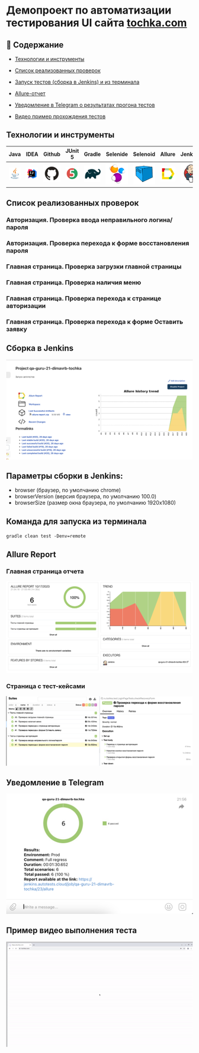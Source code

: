 #  
<h1 >Демопроект по автоматизации тестирования UI сайта <a href="https://tochka.com/">tochka.com</a></h1>

## :page_with_curl: Содержание 

* <a href="#tools">Технологии и инструменты</a>

* <a href="#cases">Список реализованных проверок</a>

* <a href="#console">Запуск тестов (сборка в Jenkins) и из терминала</a>

* <a href="#allure">Allure-отчет</a>

* <a href="#telegram">Уведомление в Telegram о результатах прогона тестов</a>

* <a href="#video">Видео пример прохождения тестов</a>

<a id="tools"></a>
## Технологии и инструменты


| Java  | IDEA | Github | JUnit 5 | Gradle | Selenide | Selenoid | Allure | Jenkins |
| ----- | ---- | ------ | ------- | ------ | -------- | -------- | ------ | ------- |
|[![](https://github.com/dimavrb/tochka/blob/main/media/logo/Java.svg)](https://java.com) | [![](https://github.com/dimavrb/tochka/blob/main/media/logo/Idea.svg)](https://www.jetbrains.com) | [![](https://github.com/dimavrb/tochka/blob/main/media/logo/GitHub.svg)](https://github.com) | [![](https://github.com/dimavrb/tochka/blob/main/media/logo/Junit5.svg)](http://junit.org/junit5/)  |[ ![](https://github.com/dimavrb/tochka/blob/main/media/logo/Gradle.svg)](http://gradle.org)  |[ ![](https://github.com/dimavrb/tochka/blob/main/media/logo/Selenide.svg) ](http://selenide.org) |[ ![](https://github.com/dimavrb/tochka/blob/main/media/logo/Selenoid.svg)](https://aerokube.com/selenoid/)  |[ ![](https://github.com/dimavrb/tochka/blob/main/media/logo/Allure.svg)](http://allurereport.org) | [![](https://github.com/dimavrb/tochka/blob/main/media/logo/Jenkins.svg) ](https://www.jenkins.io/) |

<a id="cases"></a>
## Список реализованных проверок

### Авторизация. Проверка ввода неправильного логина/пароля
### Авторизация. Проверка перехода к форме восстановления пароля
### Главная страница. Проверка загрузки главной страницы
### Главная страница. Проверка наличия меню
### Главная страница. Проверка перехода к странице авторизации
### Главная страница. Проверка перехода к форме Оставить заявку

<a id="console"></a>
## Сборка в Jenkins

![](https://github.com/dimavrb/tochka/blob/main/media/screenshots/Jenkins.png)

## Параметры сборки в Jenkins:
- browser (браузер, по умолчанию chrome)
- browserVersion (версия браузера, по умолчанию 100.0)
- browserSize (размер окна браузера, по умолчанию 1920x1080)

## Команда для запуска из терминала
`gradle clean test -Denv=remote`

<a id="allure"></a>
## Allure Report 

### Главная страница отчета
![](https://github.com/dimavrb/tochka/blob/main/media/screenshots/AllureReport.png)

### Страница с тест-кейсами

![](https://github.com/dimavrb/tochka/blob/main/media/screenshots/Тест-кейс.png)

<a id="telegram"></a>
## Уведомление в Telegram

![](https://github.com/dimavrb/tochka/blob/main/media/screenshots/telegram.png)

<a id="video"></a>
## Пример видео выполнения теста

![](https://github.com/dimavrb/tochka/blob/main/media/screenshots/testcase.gif)

